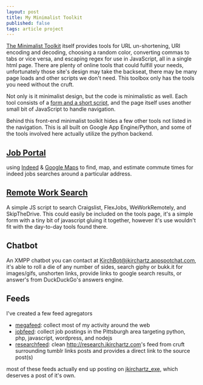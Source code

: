```yaml
---
layout: post
title: My Minimalist Toolkit
published: false
tags: article project
---
```


[The Minimalist Toolkit](http://tools.jkirchartz.com/) itself provides tools for URL un-shortening, URI encoding and decoding, choosing a random color, converting commas to tabs or vice versa, and escaping regex for use in JavaScript, all in a single html page.
There are plenty of online tools that could fulfill your needs, unfortunately those site's design may take the backseat, there may be many page loads and other scripts we don't need. This toolbox only has the tools you need without the cruft.
<!--more-->

Not only is it minimalist design, but the code is minimalistic as well.
Each tool consists of a [form and a short script](view-source:http://tools.jkirchartz.com/), and the page itself uses another small bit of JavaScript to handle navigation.

Behind this front-end minimalist toolkit hides a few other tools not listed in
the navigation. This is all built on Google App Engine/Python, and some of the tools involved
here actually utilize the python backend.

## [Job Portal](http://tools.jkirchartz.com/jobportal.html)
using [Indeed](http://indeed.com) &amp;
[Google Maps](https://developers.google.com/maps/documentation/javascript/) to
find, map, and estimate commute times for indeed jobs searches around a
particular address.

## [Remote Work Search](http://tools.jkirchartz.com/remotework.html)
A simple JS script to search Craigslist, FlexJobs, WeWorkRemotely, and
SkipTheDrive. This could easily be included on the tools page, it's a simple
form with a tiny bit of javascript gluing it together, however it's use wouldn't
fit with the day-to-day tools found there.

## Chatbot

An XMPP chatbot you can contact at <KirchBot@jkirchartz.appspotchat.com>, it's
able to roll a die of any number of sides, search giphy or bukk.it for
images/gifs, unshorten links, provide links to google search results, or
answer's from DuckDuckGo's answers engine.

## Feeds

I've created a few feed agregators
* [megafeed](http://tools.jkirchartz.com/megafeed): collect most of my
activity around the web
* [jobfeed](http://tools.jkirchartz.com/jobfeed):
collect job postings in the Pittsburgh area targeting python, php, javascript,
wordpress, and nodejs
* [researchfeed](http://tools.jkirchartz.com/researchfeed): clean
<http://research.jkirchartz.com>'s feed from cruft surrounding tumblr links
posts and provides a direct link to the source post(s)

most of these feeds actually end up posting on [jkirchartz_exe](https://twitter.com/JKirchartz_exe), which deserves a post of it's own.

